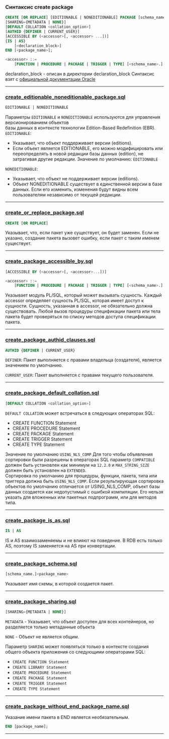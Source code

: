 ### Синтаксис create package

```sql
CREATE [OR REPLACE] [EDITIONABLE | NONEDITIONABLE] PACKAGE [schema_name.]<package_name>
[SHARING={METADATA | NONE}]
[DEFAULT COLLATION <collation_option>]
[AUTHID {DEFINER | CURRENT_USER}]
[ACCESSIBLE BY (<accessor>[, <accessor> ...])]
{IS | AS}
    [<declaration_block>]
END [<package_name>];

<accessor> ::= 
    [FUNCTION | PROCEDURE | PACKAGE | TRIGGER | TYPE] [<schema_name>.] <unit_name>   


```
declaration_block - описан в директории declaration_block
Синтаксис взят с [официальной документации Oracle](https://docs.oracle.com/en/database/oracle/oracle-database/12.2/lnpls/CREATE-PACKAGE-statement.html)

----------------------------------------------------------------

### [create_editionable_noneditionable_package.sql](create_editionable_noneditionable_package.sql)

```sql
EDITIONABLE | NONEDITIONABLE
```  

Параметры `EDITIONABLE` и `NONEDITIONABLE` используются для управления версионированием объектов  
базы данных в контексте технологии Edition-Based Redefinition (EBR).  
`EDITIONABLE`:

* Указывает, что объект поддерживает версии (editions).
* Если объект является EDITIONABLE, его можно модифицировать или переопределять в новой редакции базы данных (edition),
  не затрагивая другие редакции. Значение по умолчанию: `EDITIONABLE`

`NONEDITIONABLE`:

* Указывает, что объект не поддерживает версии (editions).
* Объект NONEDITIONABLE существует в единственной версии в базе данных. Если его изменить, изменения будут видны всем
  пользователям независимо от текущей редакции.

----------------------------------------------------------------

### [create_or_replace_package.sql](create_or_replace_package.sql)

```sql
CREATE [OR REPLACE]
```

Указывает, что, если пакет уже существует, он будет заменен.
Если не указано, создание пакета вызовет ошибку, если пакет с таким именем существует.

----------------------------------------------------------------

### [create_package_accessible_by.sql](create_package_accessible_by.sql)
```sql
[ACCESSIBLE BY (<accessor>[, <accessor>...])]

<accessor> ::= 
    [FUNCTION | PROCEDURE | PACKAGE | TRIGGER | TYPE] [<schema_name>.] <unit_name>   
```
Указывает модуль PL/SQL, который может вызывать сущность.
Каждый accessor определяет сущность PL/SQL, которая имеет доступ к сущности.
Сущность, указанная в accessor, не обязательно должна существовать.
Любой вызов процедуры спецификации пакета или тела пакета будет проверяться по списку методов доступа спецификации пакета.

----------------------------------------------------------------

### [create_package_authid_clauses.sql](create_package_authid_clauses.sql)

```sql
AUTHID {DEFINER | CURRENT_USER}
```

`DEFINER`: Пакет выполняется с правами владельца (создателя), является значением по умолчанию.

`CURRENT_USER`: Пакет выполняется с правами текущего пользователя.


----------------------------------------------------------------

### [create_package_default_collation.sql](create_package_default_collation.sql)

```sql
[DEFAULT COLLATION <collation_option>]
```
`DEFAULT COLLATION` может встречаться в следующих операторах SQL:
* CREATE FUNCTION Statement
* CREATE PROCEDURE Statement
* CREATE PACKAGE Statement
* CREATE TRIGGER Statement
* CREATE TYPE Statement

Значение по умолчанию `USING_NLS_COMP`
Для того чтобы объявления сортировки были разрешены в операторах SQL параметр `COMPATIBLE` должен быть установлен как минимум на `12.2.0` и `MAX_STRING_SIZE` должен быть установлен на `EXTENDED`.  
Сортировка по умолчанию для процедуры, функции, пакета, типа или триггера должна быть `USING_NLS_COMP`.
Если результирующая сортировка объектов по умолчанию отличается от USING_NLS_COMP, объект базы данных создается как недопустимый с ошибкой компиляции.
Его нельзя указать для вложенных или пакетных подпрограмм, или для методов типа.

----------------------------------------------------------------

### [create_package_is_as.sql](create_package_is_as.sql)

```sql
IS | AS
```
IS и AS взаимозаменяемы и не влияют на поведение.
В RDB есть только AS, поэтому IS заменяется на AS при конвертации.

----------------------------------------------------------------

### [create_package_schema.sql](create_package_schema.sql)

```sql
[schema_name.]<package_name>
```
Указывает имя схемы, в которой создается пакет.

----------------------------------------------------------------

### [create_package_sharing.sql](create_package_sharing.sql)

```sql
[SHARING={METADATA | NONE}]
```
`METADATA` - Указывает, что объект доступен для всех контейнеров, но разделяется только метаданные объекта

`NONE` - Объект не является общим.

Параметр `SHARING` может появляться только в контексте создания общего объекта приложения со следующими операторами SQL:

* `CREATE FUNCTION Statement`
* `CREATE LIBRARY Statement`
* `CREATE PROCEDURE Statement`
* `CREATE PACKAGE Statement`
* `CREATE TRIGGER Statement`
* `CREATE TYPE Statement`

----------------------------------------------------------------

### [create_package_without_end_package_name.sql](create_package_without_end_package_name.sql)

Указание имени пакета в END является необязательным.

```sql
END [package_name];
```

----------------------------------------------------------------